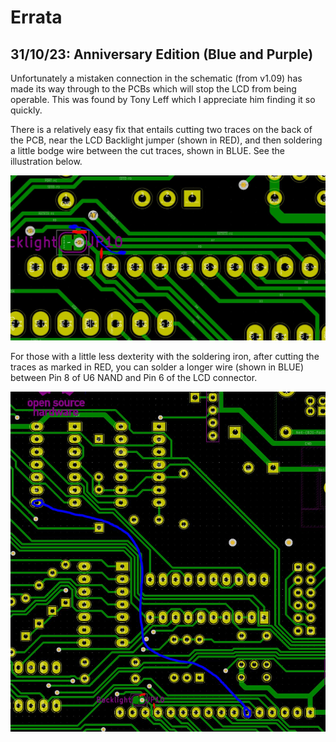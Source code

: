 # Errata

## 31/10/23: Anniversary Edition (Blue and Purple)

Unfortunately a mistaken connection in the schematic (from v1.09) has made its way through to the PCBs which will stop the LCD from being operable. This was found by Tony Leff which I appreciate him finding it so quickly.

There is a relatively easy fix that entails cutting two traces on the back of the PCB, near the LCD Backlight jumper (shown in RED), and then soldering a little bodge wire between the cut traces, shown in BLUE. See the illustration below.

![TEC-1G Errata 1 - LCD Enable](/pictures/Production-1_Bodge-1_S.jpg)

For those with a little less dexterity with the soldering iron, after cutting the traces as marked in RED, you can solder a longer wire (shown in BLUE) between Pin 8 of U6 NAND and Pin 6 of the LCD connector.

![TEC-1G Errata 1 - LCD Enable](/pictures/Production-1_Bodge-1_L.jpg)
